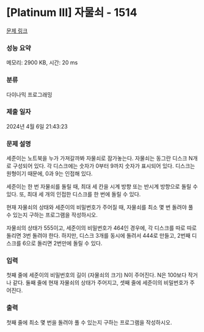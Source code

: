 # [Platinum III] 자물쇠 - 1514 

[문제 링크](https://www.acmicpc.net/problem/1514) 

### 성능 요약

메모리: 2900 KB, 시간: 20 ms

### 분류

다이나믹 프로그래밍

### 제출 일자

2024년 4월 6일 21:43:23

### 문제 설명

<p>세준이는 노트북을 누가 가져갈까봐 자물쇠로 잠가놓는다. 자물쇠는 동그란 디스크 N개로 구성되어 있다. 각 디스크에는 숫자가 0부터 9까지 숫자가 표시되어 있다. 디스크는 원형이기 때문에, 0과 9는 인접해 있다.</p>

<p>세준이는 한 번 자물쇠를 돌릴 때, 최대 세 칸을 시계 방향 또는 반시계 방향으로 돌릴 수 있다. 또, 최대 세 개의 인접한 디스크를 한 번에 돌릴 수 있다.</p>

<p>현재 자물쇠의 상태와 세준이의 비밀번호가 주어질 때, 자물쇠를 최소 몇 번 돌려야 풀 수 있는지 구하는 프로그램을 작성하시오.</p>

<p>자물쇠의 상태가 555이고, 세준이의 비밀번호가 464인 경우에, 각 디스크를 따로 따로 돌리면 3번 돌려야 한다. 하지만, 디스크 3개를 동시에 돌려서 444로 만들고, 2번째 디스크를 6으로 돌리면 2번만에 돌릴 수 있다.</p>

### 입력 

 <p>첫째 줄에 세준이의 비밀번호의 길이 (자물쇠의 크기) N이 주어진다. N은 100보다 작거나 같다. 둘째 줄에 현재 자물쇠의 상태가 주어지고, 셋째 줄에 세준이의 비밀번호가 주어진다.</p>

### 출력 

 <p>첫째 줄에 최소 몇 번을 돌려야 풀 수 있는지 구하는 프로그램을 작성하시오.</p>

